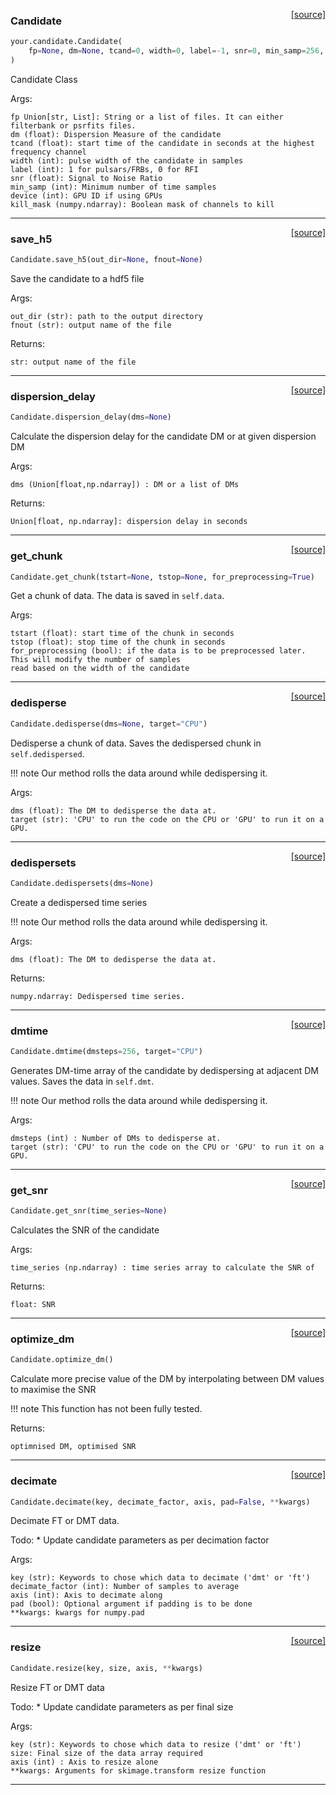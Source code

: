 <span style="float:right;">[[source]](https://github.com/thepetabyteproject/your/blob/master/your/candidate.py#L14)</span>

### Candidate


```python
your.candidate.Candidate(
    fp=None, dm=None, tcand=0, width=0, label=-1, snr=0, min_samp=256, device=0, kill_mask=None
)
```


Candidate Class

Args: 

    fp Union[str, List]: String or a list of files. It can either filterbank or psrfits files.
    dm (float): Dispersion Measure of the candidate
    tcand (float): start time of the candidate in seconds at the highest frequency channel
    width (int): pulse width of the candidate in samples
    label (int): 1 for pulsars/FRBs, 0 for RFI
    snr (float): Signal to Noise Ratio
    min_samp (int): Minimum number of time samples
    device (int): GPU ID if using GPUs
    kill_mask (numpy.ndarray): Boolean mask of channels to kill


----

<span style="float:right;">[[source]](https://github.com/thepetabyteproject/your/blob/master/your/candidate.py#L58)</span>

### save_h5


```python
Candidate.save_h5(out_dir=None, fnout=None)
```


Save the candidate to a hdf5 file

Args: 

    out_dir (str): path to the output directory
    fnout (str): output name of the file

Returns: 

    str: output name of the file


----

<span style="float:right;">[[source]](https://github.com/thepetabyteproject/your/blob/master/your/candidate.py#L125)</span>

### dispersion_delay


```python
Candidate.dispersion_delay(dms=None)
```


Calculate the dispersion delay for the candidate DM or at given dispersion DM

Args: 

    dms (Union[float,np.ndarray]) : DM or a list of DMs

Returns: 

    Union[float, np.ndarray]: dispersion delay in seconds


----

<span style="float:right;">[[source]](https://github.com/thepetabyteproject/your/blob/master/your/candidate.py#L146)</span>

### get_chunk


```python
Candidate.get_chunk(tstart=None, tstop=None, for_preprocessing=True)
```


Get a chunk of data. The data is saved in `self.data`.

Args: 

    tstart (float): start time of the chunk in seconds
    tstop (float): stop time of the chunk in seconds
    for_preprocessing (bool): if the data is to be preprocessed later. This will modify the number of samples
    read based on the width of the candidate


----

<span style="float:right;">[[source]](https://github.com/thepetabyteproject/your/blob/master/your/candidate.py#L233)</span>

### dedisperse


```python
Candidate.dedisperse(dms=None, target="CPU")
```


Dedisperse a chunk of data. Saves the dedispersed chunk in `self.dedispersed`.

!!! note
    Our method rolls the data around while dedispersing it.

Args: 

    dms (float): The DM to dedisperse the data at.
    target (str): 'CPU' to run the code on the CPU or 'GPU' to run it on a GPU.


----

<span style="float:right;">[[source]](https://github.com/thepetabyteproject/your/blob/master/your/candidate.py#L274)</span>

### dedispersets


```python
Candidate.dedispersets(dms=None)
```


Create a dedispersed time series

!!! note
    Our method rolls the data around while dedispersing it.

Args: 

    dms (float): The DM to dedisperse the data at.

Returns: 

    numpy.ndarray: Dedispersed time series.


----

<span style="float:right;">[[source]](https://github.com/thepetabyteproject/your/blob/master/your/candidate.py#L307)</span>

### dmtime


```python
Candidate.dmtime(dmsteps=256, target="CPU")
```


Generates DM-time array of the candidate by dedispersing at adjacent DM values. Saves the data in `self.dmt`.

!!! note
    Our method rolls the data around while dedispersing it.

Args: 

    dmsteps (int) : Number of DMs to dedisperse at.
    target (str): 'CPU' to run the code on the CPU or 'GPU' to run it on a GPU.


----

<span style="float:right;">[[source]](https://github.com/thepetabyteproject/your/blob/master/your/candidate.py#L329)</span>

### get_snr


```python
Candidate.get_snr(time_series=None)
```


Calculates the SNR of the candidate

Args: 

    time_series (np.ndarray) : time series array to calculate the SNR of

Returns: 

    float: SNR


----

<span style="float:right;">[[source]](https://github.com/thepetabyteproject/your/blob/master/your/candidate.py#L352)</span>

### optimize_dm


```python
Candidate.optimize_dm()
```


Calculate more precise value of the DM by interpolating between DM values to maximise the SNR

!!! note
    This function has not been fully tested.

Returns: 

    optimnised DM, optimised SNR


----

<span style="float:right;">[[source]](https://github.com/thepetabyteproject/your/blob/master/your/candidate.py#L382)</span>

### decimate


```python
Candidate.decimate(key, decimate_factor, axis, pad=False, **kwargs)
```


Decimate FT or DMT data.

Todo:
    * Update candidate parameters as per decimation factor

Args: 

    key (str): Keywords to chose which data to decimate ('dmt' or 'ft')
    decimate_factor (int): Number of samples to average
    axis (int): Axis to decimate along
    pad (bool): Optional argument if padding is to be done
    **kwargs: kwargs for numpy.pad


----

<span style="float:right;">[[source]](https://github.com/thepetabyteproject/your/blob/master/your/candidate.py#L420)</span>

### resize


```python
Candidate.resize(key, size, axis, **kwargs)
```


Resize FT or DMT data

Todo:
    * Update candidate parameters as per final size

Args: 

    key (str): Keywords to chose which data to resize ('dmt' or 'ft')
    size: Final size of the data array required
    axis (int) : Axis to resize alone
    **kwargs: Arguments for skimage.transform resize function


----

